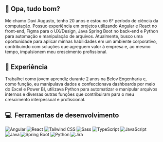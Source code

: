 <h2>👋 Opa, tudo bom?</h2>
<p>Me chamo Davi Augusto, tenho 20 anos e estou no 6° período de ciência da computação. Possuo experiência em projetos utilizando Angular e React no front-end, Figma para o UX/Design, Java Spring Boot no back-end e Python para automação e manipulação de arquivos.
Atualmente, busco uma oportunidade para aplicar minhas habilidades em um ambiente corporativo, contribuindo com soluções que agreguem valor à empresa e, ao mesmo tempo, impulsionem meu crescimento profissional.</p>

<h2>🚀 Experiência</h2>
<p>Trabalhei como jovem aprendiz durante 2 anos na Belov Engenharia e, como função, eu manipulava dados e confeccionava dashboards por meio do Excel e Power BI, utilizava Python para automatizar e manipular arquivos internos e diversas outras funções que contribuiram para o meu crescimento interpessoal e profissional.</p>

<h2> 💻 &nbsp;Ferramentas de desenvolvimento</h2>
<p align="left">
  <img src="https://img.shields.io/badge/Angular-DD0031?style=flat-square&logo=angular&logoColor=white" alt="Angular" />
  <img src="https://img.shields.io/badge/React-61DAFB?style=flat-square&logo=react&logoColor=black" alt="React" />
  <img src="https://img.shields.io/badge/TailwindCSS-38B2AC?style=flat-square&logo=tailwind-css&logoColor=white" alt="Tailwind CSS" />
  <img src="https://img.shields.io/badge/Sass-CC6699?style=flat-square&logo=sass&logoColor=white" alt="Sass" />
  <img src="https://img.shields.io/badge/TypeScript-3178C6?style=flat-square&logo=typescript&logoColor=white" alt="TypeScript" />
  <img src="https://img.shields.io/badge/JavaScript-F7DF1E?style=flat-square&logo=javascript&logoColor=black" alt="JavaScript" />
  <img src="https://img.shields.io/badge/Java-007396?style=flat-square&logo=java&logoColor=white" alt="Java" />
  <img src="https://img.shields.io/badge/Spring%20Boot-6DB33F?style=flat-square&logo=springboot&logoColor=white" alt="Spring Boot" />
  <img src="https://img.shields.io/badge/Python-3776AB?style=flat-square&logo=python&logoColor=white" alt="Python" />
  <img src="https://img.shields.io/badge/Jira-0052CC?style=flat-square&logo=jira&logoColor=white" alt="Jira" />
</p>

<!-- 🚀 Web Tools -->
<!-- <h2> 🚀 &nbsp;Web Tools</h2>
<p>
  <img src="https://img.shields.io/badge/Angular-DD0031?style=for-the-badge&logo=angular&logoColor=white" alt="Angular"/>
  <img src="https://img.shields.io/badge/React-61DAFB?style=for-the-badge&logo=react&logoColor=black" alt="React"/>
  <img src="https://img.shields.io/badge/TailwindCSS-38B2AC?style=for-the-badge&logo=tailwind-css&logoColor=white" alt="Tailwind CSS"/>
  <img src="https://img.shields.io/badge/Sass-CC6699?style=for-the-badge&logo=sass&logoColor=white" alt="Sass"/>
</p>

<h2> 🚀 &nbsp;Programming Languages</h2>
<p>
  <img src="https://img.shields.io/badge/TypeScript-3178C6?style=for-the-badge&logo=typescript&logoColor=white" alt="TypeScript"/>
  <img src="https://img.shields.io/badge/JavaScript-F7DF1E?style=for-the-badge&logo=javascript&logoColor=black" alt="JavaScript"/>
  <img src="https://img.shields.io/badge/Python-3776AB?style=for-the-badge&logo=python&logoColor=white" alt="Python"/>
</p>

<h2> 🚀 &nbsp;Project Management</h2>
<p>
  <img src="https://img.shields.io/badge/Jira-0052CC?style=for-the-badge&logo=jira&logoColor=white" alt="Jira"/>
</p> -->


<!--<h2> 💻 &nbsp;Web tools</h2>
<p align="left">
  <img src="https://cdn.jsdelivr.net/gh/devicons/devicon/icons/angular/angular-original.svg" alt="angular" width="45" height="45"/>
  <img src="https://cdn.jsdelivr.net/gh/devicons/devicon/icons/react/react-original.svg" alt="react" width="45" height="45"/>
  <img src="https://cdn.jsdelivr.net/gh/devicons/devicon/icons/tailwindcss/tailwindcss-original.svg" alt="tailwind" width="45" height="45"/>
  <img src="https://cdn.jsdelivr.net/gh/devicons/devicon/icons/sass/sass-original.svg" alt="sass" width="45" height="45"/>
</p>

<h2> 🚀 &nbsp;Programming languages</h2>
<p>
  <img src="https://cdn.jsdelivr.net/gh/devicons/devicon/icons/typescript/typescript-original.svg" alt="typescript" width="45" height="45"/>
  <img src="https://cdn.jsdelivr.net/gh/devicons/devicon/icons/javascript/javascript-original.svg" alt="javascript" width="45" height="45"/>
  <img src="https://cdn.jsdelivr.net/gh/devicons/devicon/icons/python/python-original.svg" alt="python" width="45" height="45"/>
</p>

<h2> 🚀 &nbsp;Project management</h2>
<p>
  <img src="https://cdn.jsdelivr.net/gh/devicons/devicon/icons/jira/jira-original.svg" alt="typescript" width="45" height="45"/>
</p>-->
